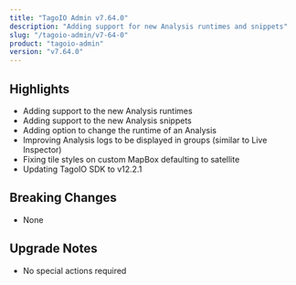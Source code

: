```yaml
---
title: "TagoIO Admin v7.64.0"
description: "Adding support for new Analysis runtimes and snippets"
slug: "/tagoio-admin/v7-64-0"
product: "tagoio-admin"
version: "v7.64.0"
---
```


## Highlights

- Adding support to the new Analysis runtimes
- Adding support to the new Analysis snippets
- Adding option to change the runtime of an Analysis
- Improving Analysis logs to be displayed in groups (similar to Live Inspector)
- Fixing tile styles on custom MapBox defaulting to satellite
- Updating TagoIO SDK to v12.2.1

## Breaking Changes

- None

## Upgrade Notes

- No special actions required
